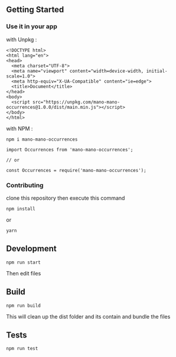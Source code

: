 ## Getting Started

### Use it in your app

with Unpkg :

````
<!DOCTYPE html>
<html lang="en">
<head>
  <meta charset="UTF-8">
  <meta name="viewport" content="width=device-width, initial-scale=1.0">
  <meta http-equiv="X-UA-Compatible" content="ie=edge">
  <title>Document</title>
</head>
<body>
  <script src="https://unpkg.com/mano-mano-occurrences@1.0.0/dist/main.min.js"></script>
</body>
</html>
````

with NPM :

````
npm i mano-mano-occurrences
````

````
import Occurrences from 'mano-mano-occurrences';

// or

const Occurrences = require('mano-mano-occurrences');

````


### Contributing

clone this repository then execute this command

````
npm install
````

or

````
yarn
````

## Development

````
npm run start
````

Then edit files

## Build

````
npm run build
````

This will clean up the dist folder and its contain and bundle the files

## Tests

````
npm run test
````
